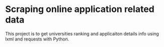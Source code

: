 # Scraping online application related data

This project is to get universities ranking and applicaiton details info using lxml and requests with Python. 
